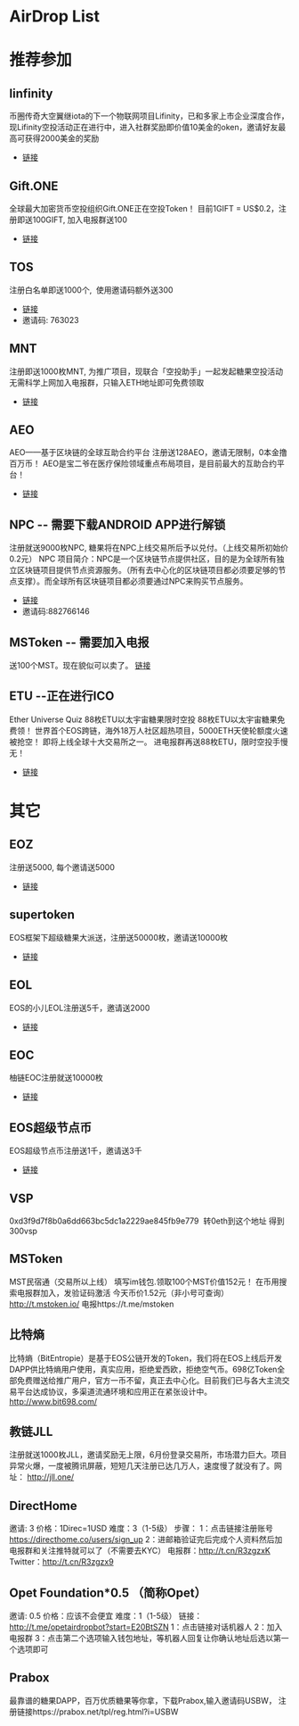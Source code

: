 # AirDrop List

# 推荐参加
## linfinity
币圈传奇大空翼继iota的下一个物联网项目Lifinity，已和多家上市企业深度合作，现Lifinity空投活动正在进行中，进入社群奖励即价值10美金的oken，邀请好友最高可获得2000美金的奖励
* [链接](https://candy.linfinity.io/profile/869f82d78a640856fe502668ff3fc1ca)

## Gift.ONE
全球最大加密货币空投组织Gift.ONE正在空投Token！
目前1GIFT = US$0.2，注册即送100GIFT, 加入电报群送100
* [链接](https://gift.one/i/eEUspE)

## TOS
注册白名单即送1000个,  使用邀请码额外送300
* [链接](https://tos.link)
* 邀请码: 763023

## MNT
注册即送1000枚MNT, 为推广项目，现联合「空投助手」一起发起糖果空投活动
无需科学上网加入电报群，只输入ETH地址即可免费领取
* [链接](https://token.air-drop.top/?invite=ev52jdmh&coin=mnt)

## AEO
AEO——基于区块链的全球互助合约平台
注册送128AEO，邀请无限制，0本金撸百万币！
AEO是宝二爷在医疗保险领域重点布局项目，是目前最大的互助合约平台！
* [链接](https://candy.air-drop.top/?invite=hrziozal&coin=aeo)

## NPC -- 需要下载ANDROID APP进行解锁
注册就送9000枚NPC, 糖果将在NPC上线交易所后予以兑付。（上线交易所初始价0.2元）
NPC 项目简介：NPC是一个区块链节点提供社区，目的是为全球所有独立区块链项目提供节点资源服务。（所有去中心化的区块链项目都必须要足够的节点支撑）。而全球所有区块链项目都必须要通过NPC来购买节点服务。
* [链接](1aau.com/i/882766146 ) 
* 邀请码:882766146

## MSToken -- 需要加入电报
送100个MST。现在貌似可以卖了。
[链接](http://t.mstoken.io/?code=TIN9E0QB8C)

## ETU --正在进行ICO
Ether Universe Quiz 88枚ETU以太宇宙糖果限时空投
88枚ETU以太宇宙糖果免费领！
世界首个EOS跨链，海外18万人社区超热项目，5000ETH天使轮额度火速被抢空！
即将上线全球十大交易所之一。
进电报群再送88枚ETU，限时空投手慢无！
* [链接](https://etu.link/p/c7b38975.html)




# 其它
## EOZ
注册送5000, 每个邀请送5000
* [链接](http://eoz.one/i/2602677)

## supertoken
EOS框架下超级糖果大派送，注册送50000枚，邀请送10000枚
* [链接](http://supertoken100.com/i/220372)

## EOL
EOS的小儿EOL注册送5千，邀请送2000
* [链接](http://eoslian.cn/?_i=MTQ4NzE4)

## EOC
柚链EOC注册就送10000枚
* [链接](xiguacs.cn/L/index/c/385251)

## EOS超级节点币
EOS超级节点币注册送1千，邀请送3千
* [链接](http://bit59.com/i/236679)

## VSP
0xd3f9d7f8b0a6dd663bc5dc1a2229ae845fb9e779  转0eth到这个地址 得到300vsp 

## MSToken
MST民宿通（交易所以上线）
填写im钱包.领取100个MST价值152元！
在币用搜索电报群加入，发验证码激活
今天币价1.52元（非小号可查询）
http://t.mstoken.io/
电报https://t.me/mstoken

## 比特熵
比特熵（BitEntropie）是基于EOS公链开发的Token，我们将在EOS上线后开发DAPP供比特熵用户使用，真实应用，拒绝爱西欧，拒绝空气币。698亿Token全部免费赠送给推广用户，官方一币不留，真正去中心化。目前我们已与各大主流交易平台达成协议，多渠道流通环境和应用正在紧张设计中。
http://www.bit698.com/

##  教链JLL
注册就送1000枚JLL，邀请奖励无上限，6月份登录交易所，市场潜力巨大。项目异常火爆，一度被腾讯屏蔽，短短几天注册已达几万人，速度慢了就没有了。网址： http://jll.one/

##  DirectHome
邀请: 3
价格：1Direc=1USD
难度：3（1-5级）
步骤：
1：点击链接注册账号
https://directhome.co/users/sign_up
2：进邮箱验证完后完成个人资料然后加电报群和关注推特就可以了（不需要去KYC）
电报群：http://t.cn/R3zgzxK
Twitter：http://t.cn/R3zgzx9 

## Opet Foundation*0.5 （简称Opet）
邀请: 0.5
价格：应该不会便宜
难度：1（1-5级）
链接：http://t.me/opetairdropbot?start=E20BtSZN
1：点击链接对话机器人
2：加入电报群
3：点击第二个选项输入钱包地址，等机器人回复让你确认地址后选以第一个选项即可

## Prabox
最靠谱的糖果DAPP，百万优质糖果等你拿，下载Prabox,输入邀请码USBW，
注册链接https://prabox.net/tpl/reg.html?i=USBW
